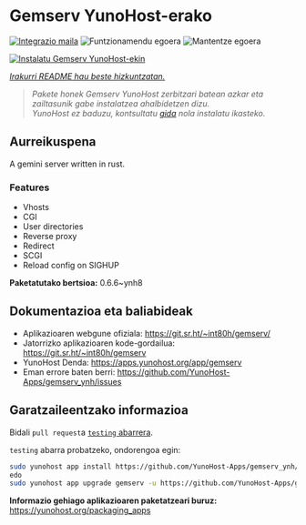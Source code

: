 <!--
Ohart ongi: README hau automatikoki sortu da <https://github.com/YunoHost/apps/tree/master/tools/readme_generator>ri esker
EZ editatu eskuz.
-->

# Gemserv YunoHost-erako

[![Integrazio maila](https://dash.yunohost.org/integration/gemserv.svg)](https://ci-apps.yunohost.org/ci/apps/gemserv/) ![Funtzionamendu egoera](https://ci-apps.yunohost.org/ci/badges/gemserv.status.svg) ![Mantentze egoera](https://ci-apps.yunohost.org/ci/badges/gemserv.maintain.svg)

[![Instalatu Gemserv YunoHost-ekin](https://install-app.yunohost.org/install-with-yunohost.svg)](https://install-app.yunohost.org/?app=gemserv)

*[Irakurri README hau beste hizkuntzatan.](./ALL_README.md)*

> *Pakete honek Gemserv YunoHost zerbitzari batean azkar eta zailtasunik gabe instalatzea ahalbidetzen dizu.*  
> *YunoHost ez baduzu, kontsultatu [gida](https://yunohost.org/install) nola instalatu ikasteko.*

## Aurreikuspena

A gemini server written in rust.

### Features

- Vhosts
- CGI
- User directories
- Reverse proxy
- Redirect
- SCGI
- Reload config on SIGHUP


**Paketatutako bertsioa:** 0.6.6~ynh8
## Dokumentazioa eta baliabideak

- Aplikazioaren webgune ofiziala: <https://git.sr.ht/~int80h/gemserv/>
- Jatorrizko aplikazioaren kode-gordailua: <https://git.sr.ht/~int80h/gemserv>
- YunoHost Denda: <https://apps.yunohost.org/app/gemserv>
- Eman errore baten berri: <https://github.com/YunoHost-Apps/gemserv_ynh/issues>

## Garatzaileentzako informazioa

Bidali `pull request`a [`testing` abarrera](https://github.com/YunoHost-Apps/gemserv_ynh/tree/testing).

`testing` abarra probatzeko, ondorengoa egin:

```bash
sudo yunohost app install https://github.com/YunoHost-Apps/gemserv_ynh/tree/testing --debug
edo
sudo yunohost app upgrade gemserv -u https://github.com/YunoHost-Apps/gemserv_ynh/tree/testing --debug
```

**Informazio gehiago aplikazioaren paketatzeari buruz:** <https://yunohost.org/packaging_apps>
